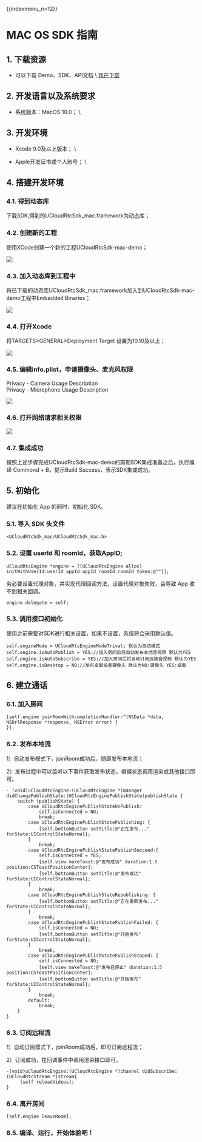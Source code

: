 {{indexmenu_n>12}}

# MAC OS SDK 指南

## 1. 下载资源

  - 可以下载 Demo、SDK、API文档  \\
    [现在下载](https://github.com/ucloud/urtc-mac-demo.git)

## 2. 开发语言以及系统要求

  - 系统版本：MacOS 10.0；  \\       

## 3. 开发环境  

  - Xcode 9.0及以上版本； \\
 
  - Apple开发证书或个人账号；  \\

## 4. 搭建开发环境  

### 4.1. 得到动态库

下载SDK,得到的UCloudRtcSdk\_mac.framework为动态库；    

### 4.2. 创建新的工程

使用XCode创建一个新的工程UCloudRtcSdk-mac-demo；   

![](/images/sdk/MACOS/4.2.png)

### 4.3. 加入动态库到工程中

将已下载的动态库UCloudRtcSdk\_mac.framework加入到UCloudRtcSdk-mac-demo工程中Embedded Binaries；    

![](/images/sdk/MACOS/4.3.png)

### 4.4. 打开Xcode

将TARGETS>GENERAL>Deployment Target 设置为10.10及以上；

![](/images/sdk/MACOS/4.4.png)

### 4.5. 编辑info.plist，申请摄像头、麦克风权限

Privacy - Camera Usage Description    
Privacy - Microphone Usage Description    

![](/images/sdk/MACOS/4.5.png)

### 4.6. 打开网络请求相关权限

![](/images/sdk/MACOS/4.6.png)

### 4.7. 集成成功

按照上述步骤完成UCloudRtcSdk-mac-demo的前期SDK集成准备之后，执行编译
Commond + B，提示Build Success，表示SDK集成成功。  

## 5. 初始化

建议在初始化 App 的同时，初始化 SDK。  

### 5.1. 导入 SDK 头文件  

```
<UCloudRtcSdk_mac/UCloudRtcSdk_mac.h>
```

### 5.2. 设置 userId 和 roomId，获取AppID;  

```
UCloudRtcEngine *engine = [[UCloudRtcEngine alloc]
initWithUserId:userId appId:appId roomId:roomId token:@""]];
```

务必要设置代理对象，并实现代理回调方法，设置代理对象失败，会导致 App 收不到相关回调。

```
engine.delegate = self;
```

### 5.3. 调用接口初始化

使用之前需要对SDK进行相关设置，如果不设置，系统将会采用默认值。  

```
self.engineMode = UCloudRtcEngineModeTrival; 默认为测试模式
self.engine.isAutoPublish = YES;//加入房间后将自动发布本地音视频 默认为YES
self.engine.isAutoSubscribe = YES;//加入房间后将自动订阅远端音视频 默认为YES
self.engine.isDesktop = NO;//发布桌面或者摄像头 默认为NO:摄像头 YES:桌面
```

## 6. 建立通话

### 6.1. 加入房间

```
[self.engine joinRoomWithcompletionHandler:^(NSData *data, NSUrlResponse *response, NSError error) {
}];

```

### 6.2. 发布本地流  

1）自动发布模式下，joinRoom成功后，随即发布本地流；      

2）发布过程中可以监听以下事件获取发布状态，根据状态调用渲染或其他接口即可。      

```
- (void)uCloudRtcEngine:(UCloudRtcEngine *)manager didChangePublishState:(UCloudRtcEnginePublishState)publishState {
    switch (publishState) {
        case UCloudRtcEnginePublishStateUnPublish:
            self.isConnected = NO;
            break;
        case UCloudRtcEnginePublishStatePublishing: {
            [self.bottomButton setTitle:@"正在发布..." forState:UIControlStateNormal];
        }
            break;
        case UCloudRtcEnginePublishStatePublishSucceed:{
            self.isConnected = YES;
            [self.view makeToast:@"发布成功" duration:1.5 position:CSToastPositionCenter];
            [self.bottomButton setTitle:@"发布成功" forState:UIControlStateNormal];
        }
            break;
        case UCloudRtcEnginePublishStateRepublishing: {
            [self.bottomButton setTitle:@"正在重新发布..." forState:UIControlStateNormal];
        }
            break;
        case UCloudRtcEnginePublishStatePublishFailed: {
            self.isConnected = NO;
            [self.bottomButton setTitle:@"开始发布" forState:UIControlStateNormal];
        }
            break;
        case UCloudRtcEnginePublishStatePublishStoped: {
            self.isConnected = NO;
            [self.view makeToast:@"发布已停止" duration:1.5 position:CSToastPositionCenter];
            [self.bottomButton setTitle:@"开始发布" forState:UIControlStateNormal];
        }
            break;
        default:
            break;
    }
}
``` 

### 6.3. 订阅远程流  

1）自动订阅模式下，joinRoom成功后，即可订阅远程流；    

2）订阅成功，在回调事件中调用渲染接口即可。  

```
-(void)uCloudRtcEngine:(UCloudRtcEngine *)channel didSubscribe:(UCloudRtcStream *)stream{
     [self reloadVideos];
}
```

### 6.4. 离开房间

```
[self.engine leaveRoom];
```

### 6.5. 编译、运行，开始体验吧！
